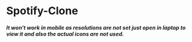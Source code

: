 # Spotify-Clone
<h5><p>It won't work in mobile as resolutions are not set just open in laptop to view it 
  and also the actual icons are not used.</p></h5>
